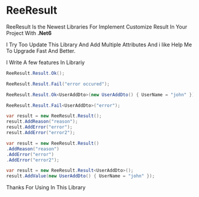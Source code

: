 # ReeResult
ReeResult Is the Newest Libraries For Implement Customize Result In Your Project With **.Net6**

I Try Too Update This Library And Add Multiple Attributes And i like Help Me To Upgrade Fast And Better.

I Write A few features In Librariy




```csharp
ReeResult.Result.Ok();
```

 ```csharp
ReeResult.Result.Fail("error occured");
```



```csharp
ReeResult.Result.Ok<UserAddDto>(new UserAddDto() { UserName = "john" });
```

```csharp
ReeResult.Result.Fail<UserAddDto>("error");
```


```csharp
var result = new ReeResult.Result();
result.AddReason("reason");
result.AddError("error");
result.AddError("error2");
```

```csharp
var result = new ReeResult.Result()
.AddReason("reason")
.AddError("error")
.AddError("error2");
```

```csharp
var result = new ReeResult.Result<UserAddDto>();
result.AddValue(new UserAddDto() { UserName = "john" });
```

Thanks For Using In This Library
